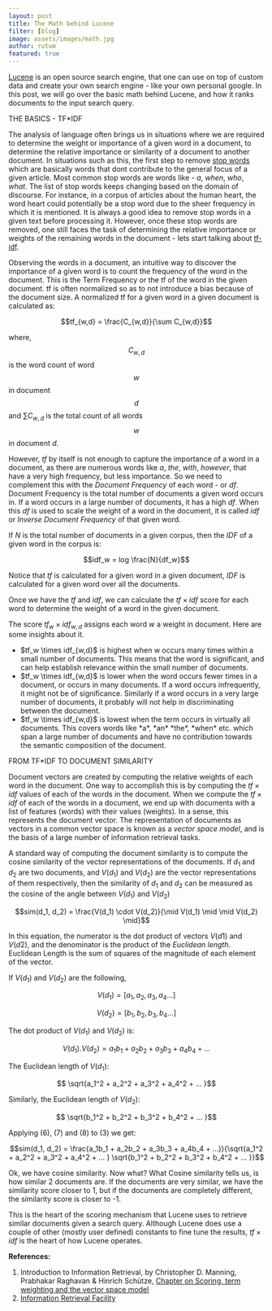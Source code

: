 ```yaml
---
layout: post
title: The Math behind Lucene
filter: [blog]
image: assets/images/math.jpg
author: rutum
featured: true
---
```

[Lucene](https://lucene.apache.org/) is an open source search engine, that one can use on top of custom data and create your own search engine - like your own personal google. In this post, we will go over the basic math behind Lucene, and how it ranks documents to the input search query.

THE BASICS - TF*IDF

The analysis of language often brings us in situations where we are required to determine the weight or importance of a given word in a document, to determine the relative importance or similarity of a document to another document. In situations such as this, the first step to remove [stop words](http://en.wikipedia.org/wiki/Stop_words) which are basically words that dont contribute to the general focus of a given article. Most common stop words are words like - *a*, *when*, *who*, *what*. The list of stop words keeps changing based on the domain of discourse. For instance, in a corpus of articles about the human heart, the word heart could potentially be a stop word due to the sheer frequency in which it is mentioned. It is always a good idea to remove stop words in a given text before processing it. However, once these stop words are removed, one still faces the task of determining the relative importance or weights of the remaining words in the document - lets start talking about [tf-idf](http://en.wikipedia.org/wiki/Tf*idf).

Observing the words in a document, an intuitive way to discover the importance of a given word is to count the frequency of the word in the document. This is the Term Frequency or the tf of the word in the given document. tf is often normalized so as to not introduce a bias because of the document size. A normalized tf for a given word in a given document is calculated as:

$$tf_{w,d} = \frac{C_{w,d}}{\sum C_{w,d}}$$

where, $$C_{w,d}$$ is the word count of word $$w$$ in document $$d$$ and $\sum C_{w,d}$ is the total count of all words $$w$$ in document $d$.

However, $tf$ by itself is not enough to capture the importance of a word in a document, as there are numerous words like *a*, *the*, *with*, *however*, that have a very high frequency, but less importance. So we need to complement this  with the *Document Frequency* of each word - or $df$. Document Frequency is the total number of documents a given word occurs in. If a word occurs in a large number of documents, it has a high $df$. When this $df$ is used to scale the weight of a word in the document, it is called $idf$ or *Inverse Document Frequency* of that given word.


If $N$ is the total number of documents in a given corpus, then the $IDF$ of a given word in the corpus is:

$$idf_w = log \frac{N}{df_w}$$

Notice that $tf$ is calculated for a given word in a given document, $IDF$ is calculated for a given word over all the documents.

Once we have the $tf$ and $idf$, we can calculate the $tf \times idf$ score for each word to determine the weight of a word in the given document.

The score $tf_w \times idf_{w,d}$ assigns each word $w$ a weight in document. Here are some insights about it.
<ul>
<li>$tf_w \times idf_{w,d}$ is highest when w occurs many times within a small number of documents. This means that the word is significant, and can help establish relevance within the small number of documents.</li>
<li>$tf_w \times idf_{w,d}$ is lower when the word occurs fewer times in a document, or occurs in many documents. If a word occurs infrequently, it might not be of significance. Similarly if a word occurs in a very large number of documents, it probably will not help in discriminating between the document.</li>
<li>$tf_w \times idf_{w,d}$ is lowest when the term occurs in virtually all documents. This covers words like *a*, *an* *the*, *when* etc. which span a large number of documents and have no contribution towards the semantic composition of the document.</li>
</ul>

FROM TF*IDF TO DOCUMENT SIMILARITY

Document vectors are created by computing the relative weights of each word in the document. One way to accomplish this is by computing the $tf \times idf$ values of each of the words in the document. When we compute the $tf \times idf$ of each of the words in a document, we end up with documents with a list of features (words) with their values (weights). In a sense, this represents the document vector. The representation of documents as vectors in a common vector space is known as a *vector space model*, and is the basis of a large number of information retrieval tasks.

A standard way of computing the document similarity is to compute the cosine similarity of the vector representations of the documents. If $d_1$ and $d_2$ are two documents, and $V(d_1)$ and $V(d_2)$ are the vector representations of them respectively, then the similarity of $d_1$ and $d_2$ can be measured as the cosine of the angle between $V(d_1)$ and $V(d_2)$

$$sim(d_1, d_2) = \frac{V(d_1) \cdot V(d_2)}{\mid V(d_1) \mid \mid V(d_2) \mid}$$

In this equation, the numerator is the dot product of vectors $V(d1)$ and $V(d2)$, and the denominator is the product of the *Euclidean length*. Euclidean Length is the sum of squares of the magnitude of each element of the vector.

If $V(d_1)$ and $V(d_2)$ are the following,

$$V(d_1) = [a_1, a_2, a_3, a_4 ...]$$

$$V(d_2) = [b_1, b_2, b_3, b_4 ...]$$

The dot product of $V(d_1)$ and $V(d_2)$ is:

$$V(d_1) . V(d_2) = a_1b_1 + a_2b_2 + a_3b_3 + a_4b_4 + ...$$

The Euclidean length of $V(d_1)$:

$$ \sqrt{a_1^2 +  a_2^2 + a_3^2 + a_4^2 + ... }$$

Similarly, the Euclidean length of $V(d_2)$:

$$ \sqrt{b_1^2 +  b_2^2 + b_3^2 + b_4^2 + ... }$$

Applying (6), (7) and (8) to (3) we get:

$$sim(d_1, d_2) = \frac{a_1b_1 + a_2b_2 + a_3b_3 + a_4b_4 + ...)}{\sqrt{a_1^2 +  a_2^2 + a_3^2 + a_4^2 + ... } \sqrt{b_1^2 +  b_2^2 + b_3^2 + b_4^2 + ... }}$$

Ok, we have cosine similarity. Now what?
What Cosine similarity tells us, is how similar 2 documents are. If the documents are very similar, we have the similarity score closer to 1, but if the documents are completely different, the similarity score is closer to -1.

This is the heart of the scoring mechanism that Lucene uses to retrieve similar documents given a search query. Although Lucene does use a couple of other (mostly user defined) constants to fine tune the results, $tf \times idf$ is the heart of how Lucene operates.

**References:**

1. Introduction to Information Retrieval, by Christopher D. Manning, Prabhakar Raghavan & Hinrich Schütze, [Chapter on Scoring, term weighting and the vector space model](http://nlp.stanford.edu/IR-book/html/htmledition/scoring-term-weighting-and-the-vector-space-model-1.html)
2. [Information Retrieval Facility](http://www.ir-facility.org/scoring-and-ranking-techniques-tf-idf-term-weighting-and-cosine-similarity)
